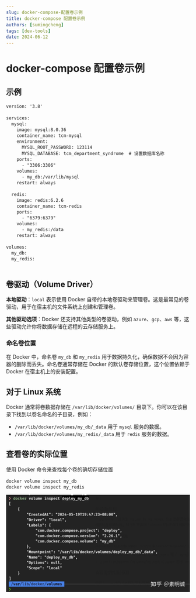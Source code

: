```yaml
---
slug: docker-compose-配置卷示例
title: docker-compose 配置卷示例
authors: [sumingcheng]
tags: [dev-tools]
date: 2024-06-12
---
```


# docker-compose 配置卷示例

## 示例

```
version: '3.8'
​
services:
  mysql:
    image: mysql:8.0.36
    container_name: tcm-mysql
    environment:
      MYSQL_ROOT_PASSWORD: 123114
      MYSQL_DATABASE: tcm_department_syndrome  # 设置数据库名称
    ports:
      - "3306:3306"
    volumes:
      - my_db:/var/lib/mysql
    restart: always
​
  redis:
    image: redis:6.2.6
    container_name: tcm-redis
    ports:
      - "6379:6379"
    volumes:
      - my_redis:/data
    restart: always
​
volumes:
  my_db:
  my_redis:
​
```

## 卷驱动（Volume Driver）

**本地驱动**：`local` 表示使用 Docker 自带的本地卷驱动来管理卷。这是最常见的卷驱动，用于在宿主机的文件系统上创建和管理卷。

**其他驱动选项**：Docker 还支持其他类型的卷驱动，例如 `azure`、`gcp`、`aws` 等，这些驱动允许你将数据存储在远程的云存储服务上。

### 命名卷位置

在 Docker 中，命名卷 `my_db` 和 `my_redis` 用于数据持久化，确保数据不会因为容器的删除而丢失。命名卷通常存储在 Docker 的默认卷存储位置，这个位置依赖于 Docker 在宿主机上的安装配置。

## 对于 Linux 系统

Docker 通常将卷数据存储在 `/var/lib/docker/volumes/` 目录下。你可以在该目录下找到以卷名命名的子目录，例如：

- `/var/lib/docker/volumes/my_db/_data` 用于 `mysql` 服务的数据。
- `/var/lib/docker/volumes/my_redis/_data` 用于 `redis` 服务的数据。

## 查看卷的实际位置

使用 Docker 命令来查找每个卷的确切存储位置

```
docker volume inspect my_db
docker volume inspect my_redis
```

![fd4f966765ca36274af8a8435f7ec47a](../image/fd4f966765ca36274af8a8435f7ec47a.jpg)
